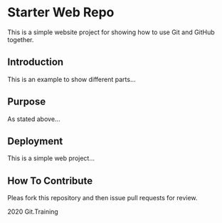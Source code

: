 # Starter Web Repo

This is a simple website project for showing how to use Git and GitHub together.

## Introduction

This is an example to show different parts...
## Purpose

As stated above...

## Deployment

This is a simple web project...

## How To Contribute

Pleas fork this repository and then issue pull requests for review.

2020 Git.Training